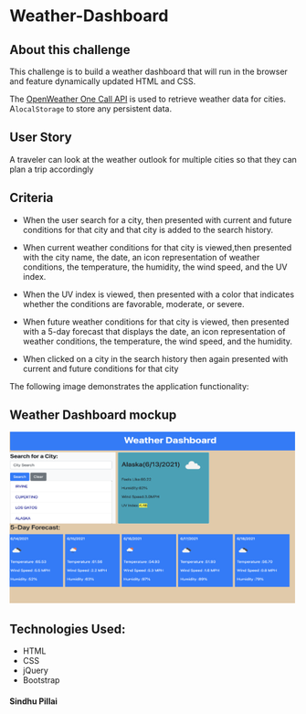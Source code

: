# Weather-Dashboard

## About this challenge

This challenge is to build a weather dashboard that will run in the browser and feature dynamically updated HTML and CSS. 

The [OpenWeather One Call API](https://openweathermap.org/api/one-call-api) is used to retrieve weather data for cities. A`localStorage` to store any persistent data.

## User Story

A traveler can look at the weather outlook for multiple cities so that they can plan a trip accordingly


## Criteria

- When the user search for a city, then presented with current and future conditions for that city and that city is added to the search history.

- When current weather conditions for that city is viewed,then presented with the city name, the date, an icon representation of weather conditions, the temperature, the humidity, the wind speed, and the UV index.

- When the UV index is viewed, then presented with a color that indicates whether the conditions are favorable, moderate, or severe.

- When future weather conditions for that city is viewed, then  presented with a 5-day forecast that displays the date, an icon representation of weather conditions, the temperature, the wind speed, and the humidity.

- When clicked on a city in the search history
then again presented with current and future conditions for that city


The following image demonstrates the application functionality:

## Weather Dashboard mockup
<img src="./assets/weather-dashboard.png" alt="refresh page" height = 300 width= 500 />

## Technologies Used:
- HTML
- CSS
- jQuery
- Bootstrap


#### Sindhu Pillai

